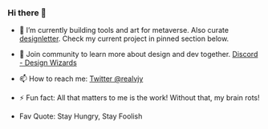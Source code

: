 ### Hi there 👋

- 🔭 I’m currently building tools and art for metaverse. Also curate [designletter](https://designletter.co). Check my current project in pinned section below.
- 💬 Join community to learn more about design and dev together. [Discord - Design Wizards](https://discord.gg/NXhnXYZr)
- 📫 How to reach me: [Twitter @realvjy](https://twitter.com/realvjy)

- ⚡ Fun fact: All that matters to me is the work! Without that, my brain rots!
- Fav Quote: Stay Hungry, Stay Foolish

